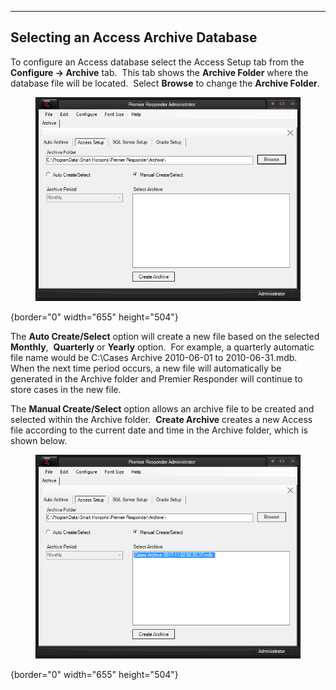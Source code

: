   ------------------------------------------
  **Selecting an Access Archive Database**
  ------------------------------------------

To configure an Access database select the Access Setup tab from the
**Configure -\> Archive** tab.  This tab shows the **Archive Folder**
where the database file will be located.  Select **Browse** to change
the **Archive Folder**. 

<figure><img src=".gitbook/assets/Case Archive Access_files/image001.png" alt=""><figcaption></figcaption></figure>{border="0" width="655"
height="504"}

The **Auto Create/Select** option will create a new file based on the
selected **Monthly**,  **Quarterly** or **Yearly** option.  For example,
a quarterly automatic file name would be C:\\Cases Archive 2010-06-01 to
2010-06-31.mdb.  When the next time period occurs, a new file will
automatically be generated in the Archive folder and Premier Responder
will continue to store cases in the new file.

The **Manual Create/Select** option allows an archive file to be created
and selected within the Archive folder.  **Create Archive** creates a
new Access file according to the current date and time in the Archive
folder, which is shown below.

<figure><img src=".gitbook/assets/Case Archive Access_files/image002.png" alt=""><figcaption></figcaption></figure>{border="0" width="655"
height="504"}
